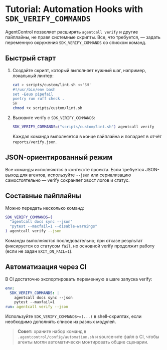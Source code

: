 # Tutorial: Automation Hooks with `SDK_VERIFY_COMMANDS`

AgentControl позволяет расширять `agentcall verify` и другие пайплайны, не правя системные скрипты. Все, что требуется, — задать переменную окружения `SDK_VERIFY_COMMANDS` со списком команд.

## Быстрый старт
1. Создайте скрипт, который выполняет нужный шаг, например, локальный линтер:
   ```bash
   cat > scripts/custom/lint.sh <<'SH'
   #!/usr/bin/env bash
   set -Eeuo pipefail
   poetry run ruff check .
   SH
   chmod +x scripts/custom/lint.sh
   ```
2. Вызовите verify с `SDK_VERIFY_COMMANDS`:
   ```bash
   SDK_VERIFY_COMMANDS=("scripts/custom/lint.sh") agentcall verify
   ```
   Каждая команда выполняется в конце пайплайна и попадает в отчёт `reports/verify.json`.

## JSON-ориентированный режим
Все команды исполняются в контексте проекта. Если требуется JSON-выход для агентов, используйте `--json` или сериализацию самостоятельно — verify сохраняет хвост логов и статус.

## Составные пайплайны
Можно передать несколько команд:
```bash
SDK_VERIFY_COMMANDS=(
  "agentcall docs sync --json"
  "pytest --maxfail=1 --disable-warnings"
) agentcall verify --json
```
Команды выполняются последовательно; при отказе результат фиксируется со статусом `fail`, но основной verify продолжит работу (если не задан `EXIT_ON_FAIL=1`).

## Автоматизация через CI
В CI достаточно экспортировать переменную в шаге запуска verify:
```yaml
env:
  SDK_VERIFY_COMMANDS: |
    agentcall docs sync --json
    pytest --maxfail=1
run: agentcall verify --json
```
Используйте `SDK_VERIFY_COMMANDS+=(...)` в shell-скриптах, если необходимо дополнять список из разных модулей.

> **Совет:** храните набор команд в `.agentcontrol/config/automation.sh` и source-ите файл в CI, чтобы агенты могли автоматически монтировать общие сценарии.
